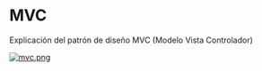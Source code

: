 # MVC
Explicación del patrón de diseño MVC (Modelo Vista Controlador)



[![mvc.png](https://i.postimg.cc/FHj7nbPZ/mvc.png)](https://postimg.cc/0zykzS1M)
